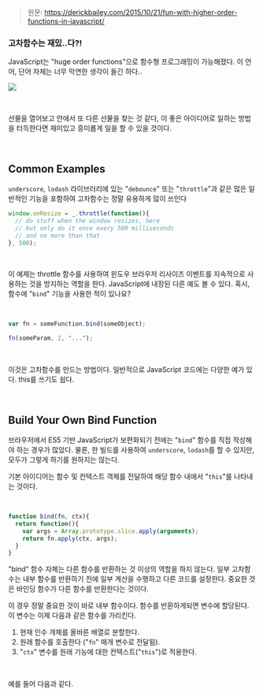 > 원문: https://derickbailey.com/2015/10/21/fun-with-higher-order-functions-in-javascript/

### 고차함수는 재밌..다?!

JavaScript는 "huge order functions"으로 함수형 프로그래밍이 가능해졌다. 이 언어, 단어 자체는 너무 막연한 생각이 들긴 하다..

![](https://derickbailey.com/wp-content/uploads/2015/10/unwrapping.jpeg)

<br>

선물을 열어보고 안에서 또 다른 선물을 찾는 것 같다, 이 좋은 아이디어로 일하는 방법을 터득한다면 재미있고 흥미롭게 일을 할 수 있을 것이다.

<br>

## Common Examples

`underscore`, `lodash` 라이브러리에 있는 "`debounce`" 또는 "`throttle`"과 같은 많은 일반적인 기능을 포함하여 고차함수는 정말 유용하게  많이 쓰인다

```js
window.onResize = _.throttle(function(){
  // do stuff when the window resizes, here
  // but only do it once every 500 milliseconds
  // and no more than that
}, 500);
```
<br>

이 예제는 throttle 함수를 사용하여 윈도우 브라우저 리사이즈 이벤트를 지속적으로 사용하는 것을 방지하는 역할을 한다.
JavaScript에 내장된 다른 예도 볼 수 있다. 혹시, 함수에 "`bind`" 기능을 사용한 적이 있나요?

<br>

```js
var fn = someFunction.bind(someObject);

fn(someParam, 2, "...");
```

<br>

이것은 고차함수를 만드는 방법이다. 일반적으로 JavaScript 코드에는 다양한 예가 있다. this를 쓰기도 쉽다.

<br>

## Build Your Own Bind Function

브라우저에서 ES5 기반 JavaScript가 보편화되기 전에는 "`bind`" 함수를 직접 작성해야 하는 경우가 많았다. 물론, 한 빌드를 사용하여 `underscore`, `lodash`를 할 수 있지만, 모두가 그렇게 하기를 원하지는 않는다.

기본 아이디어는 함수 및 컨텍스트 객체를 전달하여 해당 함수 내에서 "`this`"를 나타내는 것이다.

<br>

```js
function bind(fn, ctx){
  return function(){
    var args = Array.prototype.slice.apply(arguments);
    return fn.apply(ctx, args);
  }
}
```

"bind" 함수 자체는 다른 함수를 반환하는 것 이상의 역할을 하지 않는다. 일부 고차함수는 내부 함수를 반환하기 전에 일부 계산을 수행하고 다른 코드를 설정한다. 중요한 것은 바인딩 함수가 다른 함수를 반환한다는 것이다.

이 경우 정말 중요한 것이 바로 내부 함수이다. 함수를 반환하게되면 변수에 할당된다. 이 변수는 이제 다음과 같은 함수를 가리킨다.

1. 현재 인수 개체를 올바른 배열로 분할한다.
2. 원래 함수를 호출한다 ("`fn`" 매개 변수로 전달됨).
3. "`ctx`" 변수를 원래 기능에 대한 컨텍스트("`this`")로 적용한다.

<br>

예를 들어 다음과 같다.

